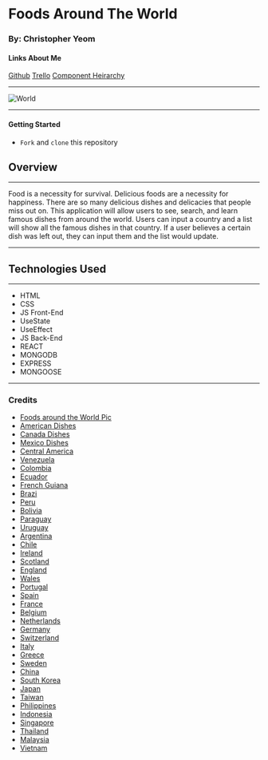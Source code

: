 # Foods Around The World

### By: Christopher Yeom

#### Links About Me

[Github](https://github.com/Cyeom97/Foods-Around-The-World) [Trello](https://trello.com/b/BCrxqu82/foods-around-the-world) [Component Heirarchy](https://lucid.app/lucidchart/8fb6d955-c341-4307-ad7c-81ef31cf3521/edit?beaconFlowId=56E923C1BE354759&invitationId=inv_69f5dce2-b1d2-4b2e-b2ff-0e288157c78c&page=0_0#)

---

![World](https://cdn.tasteatlas.com/static/map_entire2.png)

---

#### **Getting Started**

- `Fork` and `clone` this repository

## **Overview**

---

Food is a necessity for survival. Delicious foods are a necessity for happiness. There are so many delicious dishes and delicacies that people miss out on. This application will allow users to see, search, and learn famous dishes from around the world. Users can input a country and a list will show all the famous dishes in that country. If a user believes a certain dish was left out, they can input them and the list would update.

---

## Technologies Used

---

- HTML
- CSS
- JS Front-End
- UseState
- UseEffect
- JS Back-End
- REACT
- MONGODB
- EXPRESS
- MONGOOSE

---

### Credits

- [Foods around the World Pic](https://www.google.com/imgres?imgurl=https%3A%2F%2Fcdn.tasteatlas.com%2Fstatic%2Fmap_entire2.png&imgrefurl=https%3A%2F%2Fwww.tasteatlas.com%2F&tbnid=i0CbtQsNU31JhM&vet=12ahUKEwiDvtzJke36AhWHmVMKHU2wBe4QMygBegUIARDsAQ..i&docid=jLTNouDQOj2a-M&w=1500&h=786&q=foods%20around%20the%20world&ved=2ahUKEwiDvtzJke36AhWHmVMKHU2wBe4QMygBegUIARDsAQ)
- [American Dishes](https://www.cnn.com/travel/article/american-food-dishes/index.html)
- [Canada Dishes](https://www.hostelworld.com/blog/best-traditional-canadian-food/)
- [Mexico Dishes](https://www.bbcgoodfood.com/howto/guide/top-10-foods-try-mexico)
- [Central America](https://www.spanish.academy/blog/11-traditional-foods-from-central-america-and-south-america/)
- [Venezuela](https://nomadparadise.com/venezuelan-food/)
- [Colombia](https://nomadparadise.com/colombian-food/)
- [Ecuador](https://traveladdicts.net/10-ecuadorian-food-dishes-not-to-miss/)
- [French Guiana](https://aroundtheworldin80cuisinesblog.wordpress.com/2018/12/23/76-guyana-suriname-and-french-guiana/)
- [Brazi](https://www.rainforestcruises.com/guides/traditional-brazilian-food)
- [Peru](https://www.seriouseats.com/essential-peruvian-cuisine)
- [Bolivia](https://www.rainforestcruises.com/guides/bolivian-food)
- [Paraguay](https://nomadparadise.com/paraguayan-food/)
- [Uruguay](https://nomadparadise.com/uruguayan-food/)
- [Argentina](https://www.bbcgoodfood.com/howto/guide/top-10-foods-try-argentina)
- [Chile](https://www.authenticfoodquest.com/10-popular-chilean-dishes-worth-trying/)
- [Ireland](https://www.bbcgoodfood.com/howto/guide/top-10-foods-try-ireland)
- [Scotland](https://www.bbcgoodfood.com/howto/guide/top-10-foods-try-scotland)
- [England](https://www.twinenglishcentres.com/blog/7-traditional-british-dishes-you-need-to-try)
- [Wales](https://www.bbcgoodfood.com/howto/guide/top-10-foods-try-wales)
- [Portugal](https://www.afar.com/magazine/iconic-portuguese-dishes-and-where-to-try-them)
- [Spain](https://www.bbcgoodfood.com/howto/guide/top-10-foods-try-spain)
- [France](https://learnfrenchinvancouver.com/blog/top-10-french-dishes/)
- [Belgium](https://traveltriangle.com/blog/belgium-food/#:~:text=Belgium%20is%20famous%20for%20waffles,go%20along%20with%20Belgian%20beer.)
- [Netherlands](https://www.eurotunnel.com/uk/holiday-ideas/top-ten-traditional-dutch-foods/)
- [Germany](https://www.expatrio.com/living-germany/german-culture/german-food)
- [Switzerland](https://studyinginswitzerland.com/swiss-cuisine-traditional-food-to-try/)
- [Italy](hotelmousai.com/blog/dining/top-10-traditional-foods-in-italy)
- [Greece](https://www.bbcgoodfood.com/howto/guide/top-10-dishes-try-greece)
- [Sweden](https://nomadparadise.com/swedish-food/)
- [China](https://www.hotelmousai.com/blog/dining/the-10-most-popular-dishes-in-china)
- [South Korea](https://www.hotels.com/go/south-korea/great-korean-dishes)
- [Japan](https://www.willflyforfood.net/the-ultimate-japanese-food-guide-what-to-eat-in-japan-and-where-to-try-them/)
- [Taiwan](https://www.chefspencil.com/most-popular-foods-in-taiwan/)
- [Philippines](https://wanderingwheatleys.com/best-food-to-eat-in-the-philippines/)
- [Indonesia](http://www.indochili.com/top-10-indonesian-food-that-you-must-try.html)
- [Singapore](https://www.hotels.com/go/singapore/best-singapore-dishes)
- [Thailand](https://www.flowermoundyummythai.com/top-7-most-popular-thai-foods/)
- [Malaysia](https://www.chefspencil.com/25-most-popular-malaysian-foods/)
- [Vietnam](https://www.rainforestcruises.com/guides/best-food-vietnam)

